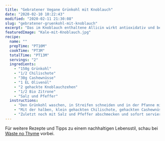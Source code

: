 ```yaml
---
title: "Gebratener Vegane Grünkohl mit Knoblauch"
date: "2020-02-10 10:22:43"
modified: "2020-02-11 21:30:08"
slug: "gebratener-gruenkohl-mit-knoblauch"
excerpt: "Das im Knoblauch enthaltene Allicin wirkt antioxidativ und bekämpft freie Radikale. Noch dazu ist Knoblauch reich an den Vitaminen B1, B6 und C, sowie Kalzium, Kupfer und Selen. "
featuredImage: "Kale-mit-Knoblauch.jpg"
recipe:
  name: ""
  prepTime: "PT10M"
  cookTime: "PT3M"
  totalTime: "PT13M"
  servings: "2"
  ingredients:
    - "150g Grünkohl"
    - "1/2 Chilischote"
    - "30g Cashewnüsse"
    - "1 EL Olivenöl"
    - "2 gehackte Knoblauchzehen"
    - "1/2 Bio Zitrone"
    - "Salz und Pfeffer"
  instructions:
    - "Den Grünkohl waschen, in Streifen schneiden und in der Pfanne mit einem Spritzer Wasser etwa 3 Minuten anbraten, bis er dunkelgrüng geworden ist und zusammen gefallen."
    - "Mit der halben, klein gehackten Chilischote, gehackten Cashewnüssen, Olivenöl und den gehackten Knoblauchzehen mischen. Die Schale der Zitrone abreiben und den Saft auspressen, ebenfalls zum Kale mischen."
    - "Zuletzt noch mit Salz und Pfeffer abschmecken und sofort servieren."
---
```


Für weitere Rezepte und Tipps zu einem nachhaltigen Lebensstil, schau bei [Waste no Thyme](https://wastenothyme.com) vorbei.